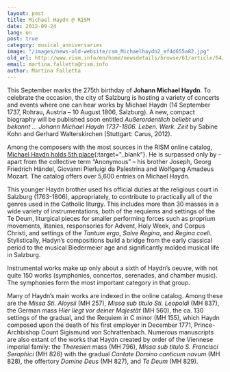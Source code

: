 ```yaml
---
layout: post
title: Michael Haydn @ RISM
date: 2012-09-24
lang: en
post: true
category: musical_anniversaries
image: "/images/news-old-website/csm_Michaelhaydn2_ef4d655a82.jpg"
old_url: http://www.rism.info/en/home/newsdetails/browse/61/article/64/michael-haydn-rism.html
email: martina.falletta@rism.info
author: Martina Falletta
---
```


This September marks the 275th birthday of **Johann Michael Haydn**. To celebrate the occasion, the city of Salzburg is hosting a variety of concerts and events where one can hear works by Michael Haydn (14 September 1737, Rohrau, Austria – 10 August 1806, Salzburg). A new, compact biography will be published soon entitled _Außerordentlich beliebt und bekannt … Johann Michael Haydn 1737-1806. Leben. Werk. Zeit_ by Sabine Kohn and Gerhard Walterskirchen (Stuttgart: Carus, 2012).

Among the composers with the most sources in the RISM online catalog, [Michael Haydn holds 5th place](https://opac.rism.info/search?View=rism&author=michael+haydn){:target="_blank"}. He is surpassed only by – apart from the collective term “Anonymous” – his brother Joseph, Georg Friedrich Händel, Giovanni Pierluigi da Palestrina and Wolfgang Amadeus Mozart. The catalog offers over 5,600 entries on Michael Haydn.

This younger Haydn brother used his official duties at the religious court in Salzburg (1763-1806), appropriately, to contribute to practically all of the genres used in the Catholic liturgy. This includes more than 30 masses in a wide variety of instrumentations, both of the requiems and settings of the Te Deum, liturgical pieces for smaller performing forces such as proprium movements, litanies, responsories for Advent, Holy Week, and Corpus Christi, and settings of the _Tantum ergo_, _Salve Regina_, and _Regina coeli_. Stylistically, Hadyn’s compositions build a bridge from the early classical period to the musical Biedermeier age and significantly molded musical life in Salzburg.

Instrumental works make up only about a sixth of Haydn’s oeuvre, with not quite 150 works (symphonies, concertos, serenades, and chamber music). The symphonies form the most important category in that group.

Many of Haydn’s main works are indexed in the online catalog. Among these are the _Missa Sti. Aloysii_ (MH 257), _Missa sub titulo Sti. Leopoldi_ (MH 837), the German mass _Hier liegt vor deiner Majestät_ (MH 560), the ca. 130 settings of the gradual, and the Requiem in C minor (MH 155), which Haydn composed upon the death of his first employer in December 1771, Prince-Archbishop Count Sigismund von Schrattenbach. Numerous manuscripts are also extant of the works that Haydn created by order of the Viennese imperial family: the _Theresien_ mass (MH 796), _Missa sub titulo S. Francisci Seraphici_ (MH 826) with the gradual _Cantate Domino_ _canticum novum_ (MH 828), the offertory _Domine Deus_ (MH 827), and _Te Deum_ (MH 829).

